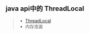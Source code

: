 ## java api中的 ThreadLocal
> + [ThreadLocal](http://www.jasongj.com/java/threadlocal/THREADLOCAL.md)
> + 内存泄漏  
